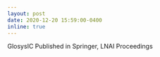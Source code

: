 ```yaml
---
layout: post
date: 2020-12-20 15:59:00-0400
inline: true
---
```


GlosysIC Published in Springer, LNAI Proceedings
